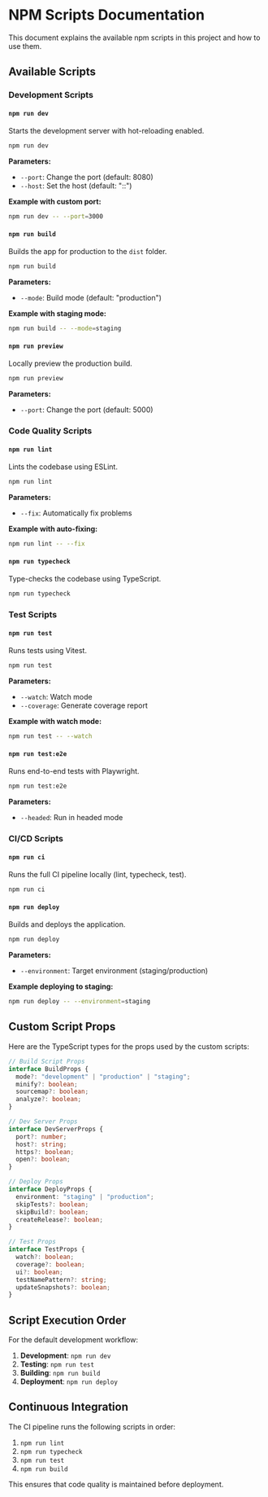 
# NPM Scripts Documentation

This document explains the available npm scripts in this project and how to use them.

## Available Scripts

### Development Scripts

#### `npm run dev`

Starts the development server with hot-reloading enabled.

```bash
npm run dev
```

**Parameters:**
- `--port`: Change the port (default: 8080)
- `--host`: Set the host (default: "::")

**Example with custom port:**
```bash
npm run dev -- --port=3000
```

#### `npm run build`

Builds the app for production to the `dist` folder.

```bash
npm run build
```

**Parameters:**
- `--mode`: Build mode (default: "production")

**Example with staging mode:**
```bash
npm run build -- --mode=staging
```

#### `npm run preview`

Locally preview the production build.

```bash
npm run preview
```

**Parameters:**
- `--port`: Change the port (default: 5000)

### Code Quality Scripts

#### `npm run lint`

Lints the codebase using ESLint.

```bash
npm run lint
```

**Parameters:**
- `--fix`: Automatically fix problems

**Example with auto-fixing:**
```bash
npm run lint -- --fix
```

#### `npm run typecheck`

Type-checks the codebase using TypeScript.

```bash
npm run typecheck
```

### Test Scripts

#### `npm run test`

Runs tests using Vitest.

```bash
npm run test
```

**Parameters:**
- `--watch`: Watch mode
- `--coverage`: Generate coverage report

**Example with watch mode:**
```bash
npm run test -- --watch
```

#### `npm run test:e2e`

Runs end-to-end tests with Playwright.

```bash
npm run test:e2e
```

**Parameters:**
- `--headed`: Run in headed mode

### CI/CD Scripts

#### `npm run ci`

Runs the full CI pipeline locally (lint, typecheck, test).

```bash
npm run ci
```

#### `npm run deploy`

Builds and deploys the application.

```bash
npm run deploy
```

**Parameters:**
- `--environment`: Target environment (staging/production)

**Example deploying to staging:**
```bash
npm run deploy -- --environment=staging
```

## Custom Script Props

Here are the TypeScript types for the props used by the custom scripts:

```typescript
// Build Script Props
interface BuildProps {
  mode?: "development" | "production" | "staging";
  minify?: boolean;
  sourcemap?: boolean;
  analyze?: boolean;
}

// Dev Server Props
interface DevServerProps {
  port?: number;
  host?: string;
  https?: boolean;
  open?: boolean;
}

// Deploy Props
interface DeployProps {
  environment: "staging" | "production";
  skipTests?: boolean;
  skipBuild?: boolean;
  createRelease?: boolean;
}

// Test Props
interface TestProps {
  watch?: boolean;
  coverage?: boolean;
  ui?: boolean;
  testNamePattern?: string;
  updateSnapshots?: boolean;
}
```

## Script Execution Order

For the default development workflow:

1. **Development**: `npm run dev`
2. **Testing**: `npm run test`
3. **Building**: `npm run build`
4. **Deployment**: `npm run deploy`

## Continuous Integration

The CI pipeline runs the following scripts in order:

1. `npm run lint`
2. `npm run typecheck`
3. `npm run test`
4. `npm run build`

This ensures that code quality is maintained before deployment.
